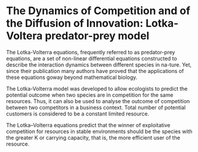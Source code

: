 # The Dynamics of Competition and of the Diffusion of Innovation: Lotka-Voltera predator-prey model 

The Lotka-Volterra equations, frequently referred to as predator-prey equations, are a set of non-linear differential equations constructed to describe the interaction dynamics between different species in na-ture. Yet, since their publication many authors have proved that the applications of these equations goway beyond mathematical biology.

The Lotka-Volterra model was developed to allow ecologists to predict the potential outcome when two species are in competition for the same resources. Thus, it can also be used to analyse the outcome of competition between two competitors in a business context. Total number of potential customers is considered to be a constant limited resource.

The Lotka–Volterra equations predict that the winner of exploitative competition for resources in stable environments should be the species with the greater K or carrying capacity, that is, the more efficient user of the resource.
